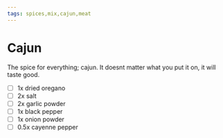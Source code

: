```yaml
---
tags: spices,mix,cajun,meat
---
```


# Cajun

The spice for everything; cajun. It doesnt matter what you put it on, it will taste good.

- [ ] 1x dried oregano
- [ ] 2x salt
- [ ] 2x garlic powder
- [ ] 1x black pepper
- [ ] 1x onion powder
- [ ] 0.5x cayenne pepper
